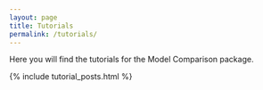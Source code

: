 ```yaml
---
layout: page
title: Tutorials
permalink: /tutorials/
---
```


Here you will find the tutorials for the Model Comparison package.


{% include tutorial_posts.html %}